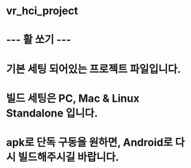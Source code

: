 # vr_hci_project
# --- 활 쏘기 ---
# 기본 세팅 되어있는 프로젝트 파일입니다.
# 빌드 세팅은 PC, Mac & Linux Standalone 입니다.
# apk로 단독 구동을 원하면, Android로 다시 빌드해주시길 바랍니다.
